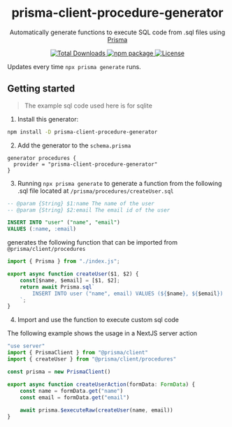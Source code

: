 <h1 align="center">prisma-client-procedure-generator</h1>

<p align="center">
Automatically generate functions to execute SQL code from .sql files using <a href="https://github.com/prisma/prisma">Prisma</a>
</p>

<p align="center">
  <a href="https://www.npmjs.com/package/prisma-client-procedure-generator" target="_blank" rel="noopener">
    <img src="https://img.shields.io/npm/dt/prisma-client-procedure-generator.svg" alt="Total Downloads" />
  </a>
  <a href="https://www.npmjs.com/package/prisma-client-procedure-generator" target="_blank" rel="noopener">
    <img src="https://img.shields.io/npm/v/prisma-client-procedure-generator.svg" alt="npm package"/>
  </a>
  <a href="https://github.com/jithujoshyjy/prisma-client-procedure-generator/blob/main/LICENSE" target="_blank" rel="noopener">
    <img src="https://img.shields.io/npm/l/prisma-client-procedure-generator.svg" alt="License">
  </a>
</p>

Updates every time `npx prisma generate` runs.

## Getting started

> The example sql code used here is for sqlite

1. Install this generator:

```bash
npm install -D prisma-client-procedure-generator
```

2. Add the generator to the `schema.prisma`

```prisma
generator procedures {
  provider = "prisma-client-procedure-generator"
}
```

3. Running `npx prisma generate` to generate a function from the following .sql file located at `/prisma/procedures/createUser.sql`

```sql
-- @param {String} $1:name The name of the user
-- @param {String} $2:email The email id of the user

INSERT INTO "user" ("name", "email")
VALUES (:name, :email)
```

generates the following function that can be imported from `@prisma/client/procedures`

```javascript
import { Prisma } from "./index.js";

export async function createUser($1, $2) {
    const[$name, $email] = [$1, $2];
    return await Prisma.sql`
        INSERT INTO user ("name", email) VALUES (${$name}, ${$email})
    `;
}
```

4. Import and use the function to execute custom sql code

The following example shows the usage in a NextJS server action

```javascript
"use server"
import { PrismaClient } from "@prisma/client"
import { createUser } from "@prisma/client/procedures"

const prisma = new PrismaClient()

export async function createUserAction(formData: FormData) {
    const name = formData.get("name")
    const email = formData.get("email")
    
    await prisma.$executeRaw(createUser(name, email))
}
```